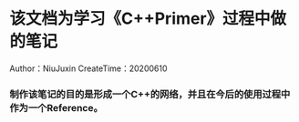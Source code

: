 # 该文档为学习《C++Primer》过程中做的笔记
 
 
 Author：NiuJuxin
 CreateTime：20200610

### 制作该笔记的目的是形成一个C++的网络，并且在今后的使用过程中作为一个Reference。
